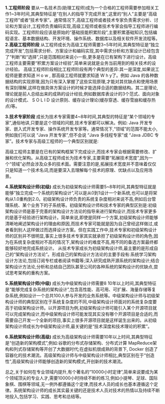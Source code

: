**1.工程师阶段**
要从一名技术员(助理工程师)成为一个合格的工程师需要参加相关工作1~3年时间,其典型特征是“在别人的指导下完成开发”,这里的“别人”主要是“高级工程师”或者“技术专家”。通常情况下,高级工程师或者技术专家负责需求分析、讨论和方案设计,工程师负责编码实现,高级工程师或者技术专家会指导工程师进行编码实现。工程师阶段应该是原始的“基础技能积累阶段”,主要积累基础知识,包括编程语言、基本数据结构、开发环境、操作系统、数据库以及相关软件开发流程等。
**2.高级工程师阶段**
     从工程师成长为高级工程师需要3~5年时间,其典型特征是“独立完成开发”,包括需求分析、方案设计和编码实现,其中需求分析和方案设计已经包含了“判断”和“选择”,只是范围相对来说小一些,更多是在已有架构下进行设计。高级工程师主要需要“积累方案设计经验”,简单来说就是业务当前用到的相关技术的设计经验。
    高级工程师阶段相比工程师阶段有两个典型的差异:其一是深度,如果说工程师是要求知道 H o w , 那高级工程师就要求知道 W h y了。例如 Java 的各种数据结构的实现原理,因为只有深入掌握了这些实现原理,才能对其优缺点和使用场景有深刻理解,这样在做具体方案设计的时候才能选择合适的数据结构。其二是理论,理论就是前人总结出来的成熟的设计经验,例如数据库表设计的3个范式、面向对象的设计模式、 S O L I D 设计原则、缓存设计理论(缓存穿透、缓存雪崩和缓存热点)等。

**3.技术专家阶段**
成长为技术专家需要4~8年时间,其典型的特征是“某个领域的专家”,通俗地讲,只要是这个领域的问题,技术专家都可以解决。例如: Java 开发专家、嵌入式开发专家、操作系统开发专家等。通常情况下,“领域”的范围不能太小,例如我们可以说 “Java 开发专家”,但不会说 “Java 多线程专家”或 “Java JDBC 专家”。技术专家与高级工程师的一个典型区别就是:

高级工程师主要是在已有的架构框架下完成设计,而技术专家会根据需要修改、扩展和优化架构。从高级工程师成长为技术专家,主要需要“拓展技术宽度”,因为一个“领域”必然会涉及众多的技术面。需要注意的是,拓展技术宽度并不意味着仅仅只是知道一个技术名词,而是要深入去理解每个技术的原理、优缺点以及应用场景。

**4.系统架构设计师(初级)**
成长为初级架构设计师需要5~8年时间,其典型特征就是能够“独立完成一个系统的架构设计”,可以是从0到1设计一个新系统,也可以是将架构从1.0重构到2.0。初级架构设计师负责的系统复杂度相对来说不高,例如后台管理系统、某个业务下的子系统等。初级架构设计师和技术专家的典型区别是:初级架构设计师是基于完善的架构设计方法论的指导来进行架构设计,而技术专家更多的是基于经验进行架构设计。简单来说,即使是同样一个方案,初级架构设计师能够清晰地阐述架构设计的理由和原因,而技术专家可能就是因为自己曾经这样做过,或者看到别人这样做过而选择设计方案。但在实践工作中,技术专家和初级架构设计师的区别并不很明显,事实上很多技术专家其实就承担了初级架构设计师的角色,因为在系统复杂度相对不高的情况下,架构设计的难度不高,用不同的备选方案最终都能够较好地完成系统设计。
从技术专家成长为初级架构设计师,最主要的是形成自己的“架构设计方法论”。形成自己的架构设计方法论的主要手段有:系统学习架构设计方法论,包括订阅专栏或者阅读书籍等;深入研究成熟开源系统的架构设计;结合架构设计方法论,分析和总结自己团队甚至公司的各种系统的架构设计的优缺点,尝试思考架构的重构方案。

**5.系统架构设计师(中级)**
成长为中级架构设计师需要8 ̄10年以上时间,其典型特征是“能够完成复杂系统的架构设计”,包含高性能、高可用、可扩展、海量存储等复杂系统,例如设计一个总共100人参与开发的业务系统等。中级架构设计师与初级架构设计师的典型区别在于系统复杂度的不同,中级架构设计师面对的系统复杂度要高于初级架构设计师。以开源项目为例,初级架构设计师可能引入某个开源项目就可以完成架构设计,而中级架构设计师可能发现其实没有哪个开源项目是合适的,而需要自己开发一个全新的项目,事实上很多开源项目就是这样诞生出来的。从初级架构设计师成长为中级架构设计师,最关键的是“技术深度和技术理论的积累”。

**6.系统架构设计师(高级)**
成长为高级架构设计师需要10年以上时间,其典型特征是“创造新的架构模式”,例如:谷歌的分布式存储架构、分布式计算 MapReduce架构和列式存储架构等开创了大数据时代;在虚拟机很成熟的背景下, Docker 创造了容器化的技术潮流。高级架构设计师与中级架构设计师相比,典型区别在于“创造性”,高级架构设计师能够创造新的架构模式,开创新的技术潮流。

总之,关于如何在专业领域内提升,有个著名的“10000小时定律”,简单来说要成为某个领域顶尖的专业人才,需要10000小时持续不断的练习,例如小提琴、足球、国际象棋、围棋等领域,无一例外都遵循这个定律,而技术人员的成长也基本遵循这个定律。系统架构设计师的成长其实最关键的还是技术人员对技术的热情以及持续不断地投入,包括学习、实践、思考和总结等。